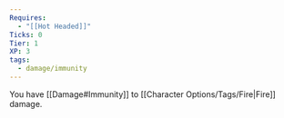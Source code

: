 ```yaml
---
Requires:
  - "[[Hot Headed]]"
Ticks: 0
Tier: 1
XP: 3
tags:
  - damage/immunity
---
```

You have [[Damage#Immunity]] to [[Character Options/Tags/Fire|Fire]] damage.